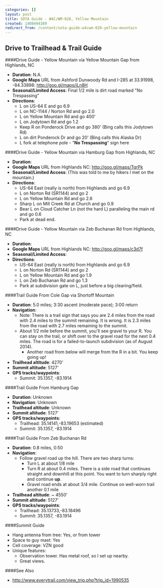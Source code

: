 ```yaml
---
categories: []
layout: post
title: SOTA Guide - W4C/WM-028, Yellow Mountain
created: 1408494389
redirect_from: /content/sota-guide-w4cwm-028-yellow-mountain
---
```

Drive to Trailhead & Trail Guide
--------------------------------------------------------
####Drive Guide - Yellow Mountain via Yellow Mountain Gap from Highlands, NC

* **Duration**: N.A.
* **Google Maps** URL from Ashford Dunwoody Rd and I-285 at 33.91998, -84.33898: http://goo.gl/maps/iLn8H
* **Seasonal/Limited Access**: Final 1/2 mile is dirt road marked "No Trespassing"
* **Directions**:
    * L on US-64 E and go 6.9
    * L on NC-1144 / Norton Rd and go 2.0
    * L on Yellow Mountain Rd and go 400'
    * L on Jodytown Rd and go 1.2
    * Keep R on Ponderock Drive and go 380' (Bing calls this Jodytown Rd)
    * L on dirt Ponderock Dr and go 20' (Bing calls this Alaska Dr)
    * L fork at telephone pole - "**No Trespassing**" sign here

####Drive Guide - Yellow Mountain via Hamburg Gap from Highlands, NC

* **Duration**: 
* **Google Maps** URL from Highlands NC: http://goo.gl/maps/TgrPk
* **Seasonal/Limited Access**: (This was told to me by hikers I met on the mountain.)
* **Directions**:
    * US-64 East (really is north) from Highlands and go 6.9
    * L on Norton Rd (SR1144) and go 2
    * L on Yellow Mountain Rd and go 2.6
    * Sharp L on Mill Creek Rd at Church and go 0.9
    * Bear L on Cloud Catcher Ln (not the hard L) paralleling the main rd and go 0.6
    * Park at dead end.

####Drive Guide - Yellow Mountain via Zeb Buchanan Rd from Highlands, NC

* **Duration**: 
* **Google Maps** URL from Highlands NC: http://goo.gl/maps/c3d7f
* **Seasonal/Limited Access**: 
* **Directions**:
    * US-64 East (really is north) from Highlands and go 6.9
    * L on Norton Rd (SR1144) and go 2
    * L on Yellow Mountain Rd and go 1.9
    * L on Zeb Buchanan Rd and go 1.3
    * Park at subdivision gate on L, just before a big clearing/field.
    
####Trail Guide From Cole Gap via Shortoff Mountain

* **Duration**: 5.0 miles; 3:30 ascent (moderate pace); 3:00 return
* **Navigation**: 
    * Note: There is a trail sign that says you are 2.4 miles from the road with 2.4 miles to the summit remaining.  It is wrong.  It is 2.3 miles from the road with 2.7 miles remaining to the summit.
    * About 1/2 mile before the summit, you'll see gravel to your R.  You can stay on the trail, or shift over to the gravel road for the next 0.4 miles.  The road is for a failed-to-launch subdivision (as of August 2014). 
        * Another road from below will merge from the R in a bit.  You keep going up! 
* **Trailhead altitude**: 4270'
* **Summit altitude**: 5127'
* **GPS tracks/waypoints**:
    * Summit: 35.1357, -83.1914


####Trail Guide From Hamburg Gap

* **Duration**: Unknown
* **Navigation**: Unknown
* **Trailhead altitude**: Unknown
* **Summit altitude**: 5127'
* **GPS tracks/waypoints**:
    * Trailhead: 35.14141,-83.19653 (estimated)
    * Summit: 35.1357, -83.1914

####Trail Guide From Zeb Buchanan Rd

* **Duration**: 0.8 miles, 0:50
* **Navigation**:
    * Follow gravel road up the hill. There are two sharp turns:
        * Turn L at about 1/8 mile
        * Turn R at about 0.4 miles.  There is a side road that continues straight and downhill at this point.  You want to turn sharply right and continue **up**.
        * Gravel road ends at about 3/4 mile.  Continue on well-worn trail another 0.1 mile
* **Trailhead altitude**: ~ 4550'
* **Summit altitude**: 5127'
* **GPS tracks/waypoints**:
	* Trailhead: 35.13733,-83.18496
    * Summit: 35.1357, -83.1914

####Summit Guide

* Hang antenna from tree: Yes, or from tower
* Space to guy mast: Yes
* Cell coverage: VZN good
* Unique features:
    * Observation tower.  Has metal roof, so I set up nearby.
    * Great views.

####See Also

* http://www.everytrail.com/view_trip.php?trip_id=1990535
